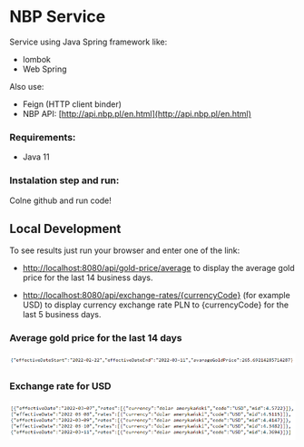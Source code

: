 # NBP Service
Service using Java Spring framework like:
- lombok
- Web Spring

Also use:
- Feign (HTTP client binder)
- NBP API: [http://api.nbp.pl/en.html](http://api.nbp.pl/en.html)

### Requirements:
- Java 11

### Instalation step and run:
Colne github and run code!


## Local Development
To see results just run your browser and enter one of the link:

- [http://localhost:8080/api/gold-price/average](http://localhost:8080/api/gold-price/average)
  to display the average gold price for the last 14 business days.

- [http://localhost:8080/api/exchange-rates/{currencyCode}](http://localhost:8080/api/exchange-rates/USD)
  (for example USD) to display currency exchange rate PLN to {currencyCode} for the last 5 business days.

### Average gold price for the last 14 days
![](./img/gold.png)

### Exchange rate for USD
![](./img/currencyUSD.png)

